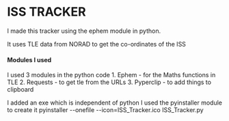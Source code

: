 # ISS TRACKER
I made this tracker using the ephem module in python.

It uses TLE data from NORAD to get the co-ordinates of the ISS

#### Modules I used
I used 3 modules in the python code
    1. Ephem - for the Maths functions in TLE
    2. Requests - to get tle from the URLs
    3. Pyperclip - to add things to clipboard

I added an exe which is independent of python I used the pyinstaller module to create it
pyinstaller --onefile --icon=ISS_Tracker.ico ISS_Tracker.py

